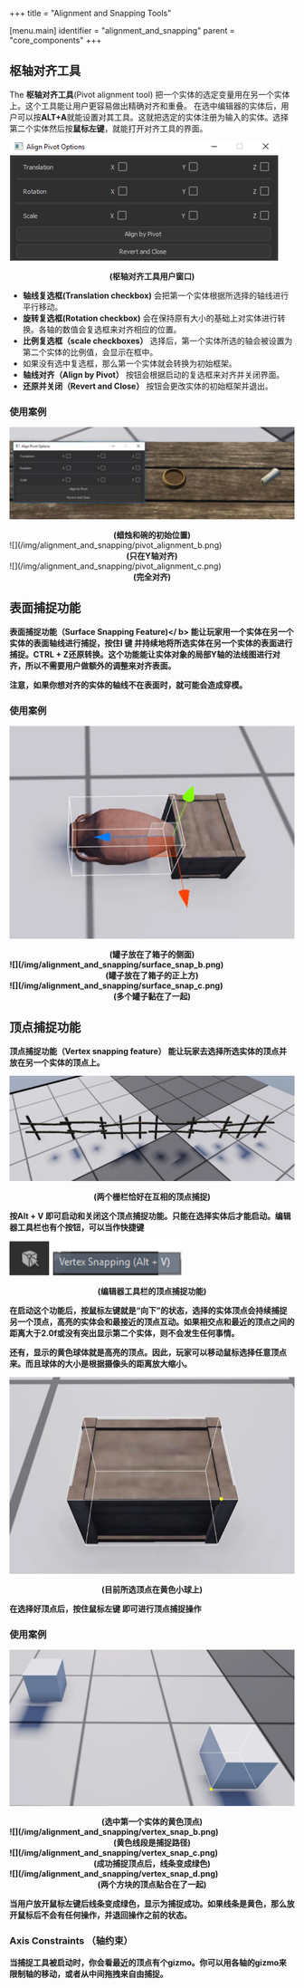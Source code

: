 +++
title = "Alignment and Snapping Tools"

[menu.main]
identifier = "alignment_and_snapping"
parent = "core_components"
+++

## 枢轴对齐工具
The <b>枢轴对齐工具</b>(Pivot alignment tool) 把一个实体的选定变量用在另一个实体上。这个工具能让用户更容易做出精确对齐和重叠。
在选中编辑器的实体后，用户可以按<b>ALT+A</b>就能设置对其工具。这就把选定的实体注册为输入的实体。选择第二个实体然后按<b>鼠标左键</b>，就能打开对齐工具的界面。

![](/img/alignment_and_snapping/pivot_alignment_ui.png)
<center><b>(枢轴对齐工具用户窗口)</b></center>

* <b>轴线复选框(Translation checkbox)</b> 会把第一个实体根据所选择的轴线进行平行移动。
* <b>旋转复选框(Rotation checkbox)</b> 会在保持原有大小的基础上对实体进行转换。各轴的数值会复选框来对齐相应的位置。
* <b>比例复选框（scale checkboxes）</b> 选择后，第一个实体所选的轴会被设置为第二个实体的比例值，会显示在框中。
* 如果没有选中复选框，那么第一个实体就会转换为初始框架。
* <b>轴线对齐（Align by Pivot）</b> 按钮会根据启动的复选框来对齐并关闭界面。
* <b>还原并关闭（Revert and Close）</b> 按钮会更改实体的初始框架并退出。

### 使用案例
![](/img/alignment_and_snapping/pivot_alignment_a.png)
<center><b>(蜡烛和碗的初始位置)</b></center>
![](/img/alignment_and_snapping/pivot_alignment_b.png)
<center><b>(只在Y轴对齐)</b></center>
![](/img/alignment_and_snapping/pivot_alignment_c.png)
<center><b>(完全对齐)</b></center>

## 表面捕捉功能
<b>表面捕捉功能（Surface Snapping Feature)</ b> 能让玩家用一个实体在另一个实体的表面轴线进行捕捉，按住<b>I 键</b> 并持续地将所选实体在另一个实体的表面进行捕捉。<b>CTRL + Z</b>还原转换。这个功能能让实体对象的局部Y轴的法线图进行对齐，所以不需要用户做额外的调整来对齐表面。

注意，如果你想对齐的实体的轴线不在表面时，就可能会造成穿模。

### 使用案例
![](/img/alignment_and_snapping/surface_snap_a.png)
<center><b>(罐子放在了箱子的侧面)</b></center>
![](/img/alignment_and_snapping/surface_snap_b.png)
<center><b>(罐子放在了箱子的正上方)</b></center>
![](/img/alignment_and_snapping/surface_snap_c.png)
<center><b>(多个罐子黏在了一起)</b></center>

## 顶点捕捉功能
<b>顶点捕捉功能（Vertex snapping feature）</b> 能让玩家去选择所选实体的顶点并放在另一个实体的顶点上。

![](/img/alignment_and_snapping/vertex_snap_fence.png)
<center><b>(两个栅栏恰好在互相的顶点捕捉)</b></center>

按<b>Alt + V</b> 即可启动和关闭这个顶点捕捉功能。只能在选择实体后才能启动。编辑器工具栏也有个按钮，可以当作快捷键 

![](/img/alignment_and_snapping/vertex_snap_button.png)
<center><b>(编辑器工具栏的顶点捕捉功能)</b></center>

在启动这个功能后，<b>按鼠标左键就是“向下”的状态</b>，选择的实体顶点会持续捕捉另一个顶点，高亮的实体会和最接近的顶点互动。如果相交点和最近的顶点之间的距离大于2.0f或没有突出显示第二个实体，则不会发生任何事情。

还有，显示的黄色球体就是高亮的顶点。因此，玩家可以移动鼠标选择任意顶点来。而且球体的大小是根据摄像头的距离放大缩小。

![](/img/alignment_and_snapping/vertex_snap_cur_vertex.png)
<center><b>(目前所选顶点在黄色小球上)</b></center>

在选择好顶点后，<b>按住鼠标左键</b> 即可进行顶点捕捉操作
 
### 使用案例
![](/img/alignment_and_snapping/vertex_snap_a.png)
<center><b>(选中第一个实体的黄色顶点)</b></center>
![](/img/alignment_and_snapping/vertex_snap_b.png)
<center><b>(黄色线段是捕捉路径)</b></center>
![](/img/alignment_and_snapping/vertex_snap_c.png)
<center><b>(成功捕捉顶点后，线条变成绿色)</b></center>
![](/img/alignment_and_snapping/vertex_snap_d.png)
<center><b>(两个方块的顶点贴合在了一起)</b></center>

当用户放开鼠标左键后线条变成绿色，显示为捕捉成功。如果线条是黄色，那么放开鼠标后不会有任何操作，并退回操作之前的状态。

### Axis Constraints （轴约束）
当捕捉工具被启动时，你会看最近的顶点有个gizmo。你可以用各轴的gizmo来限制轴的移动，或者从中间拖拽来自由捕捉。
